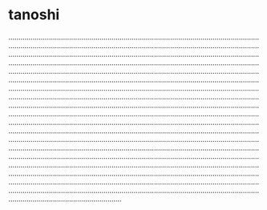 # tanoshi
............................................................................................................................................................................................................................................................................................................................................................................................................................................................................................................................................................................................................................................................................................................................................................................................................................................................................................................................................................................................................................................................................................................................................................................................................................................................................................................................................................................................................................................................................................................................................................................................................................................................................................................................................................................................................................................................................................................................................................................................................................................................................................................................................................................................................................................................................................................................................................................................................................................................................................................